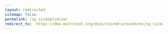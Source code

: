```yaml
---
layout: redirected
sitemap: false
permalink: /sp_sizeoptimiser
redirect_to:  https://dba-multitool.org/docs/stored-procedures/sp_sizeoptimiser/
---
```

